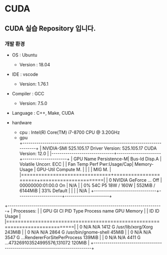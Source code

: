 # CUDA

## CUDA 실습 Repository 입니다.

### 개발 환경

- OS : Ubuntu
    - Version : 18.04
- IDE : vscode 
    - Version: 1.76.1
- Compiler : GCC
    - Version: 7.5.0
- Language : C++, Make, CUDA

- hardware
    - cpu : Intel(R) Core(TM) i7-8700 CPU @ 3.20GHz
    - gpu  
+-----------------------------------------------------------------------------+
| NVIDIA-SMI 525.105.17   Driver Version: 525.105.17   CUDA Version: 12.0     |
|-------------------------------+----------------------+----------------------+
| GPU  Name        Persistence-M| Bus-Id        Disp.A | Volatile Uncorr. ECC |
| Fan  Temp  Perf  Pwr:Usage/Cap|         Memory-Usage | GPU-Util  Compute M. |
|                               |                      |               MIG M. |
|===============================+======================+======================|
|   0  NVIDIA GeForce ...  Off  | 00000000:01:00.0  On |                  N/A |
|  0%   54C    P5    18W / 160W |    552MiB /  6144MiB |     33%      Default |
|                               |                      |                  N/A |
+-------------------------------+----------------------+----------------------+
                                                                               
+-----------------------------------------------------------------------------+
| Processes:                                                                  |
|  GPU   GI   CI        PID   Type   Process name                  GPU Memory |
|        ID   ID                                                   Usage      |
|=============================================================================|
|    0   N/A  N/A      1412      G   /usr/lib/xorg/Xorg                243MiB |
|    0   N/A  N/A      2864      G   /usr/bin/gnome-shell               45MiB |
|    0   N/A  N/A      3547      G   ...RendererForSitePerProcess      139MiB |
|    0   N/A  N/A      4411      G   ...473269103524995576,131072      120MiB |
+-----------------------------------------------------------------------------+